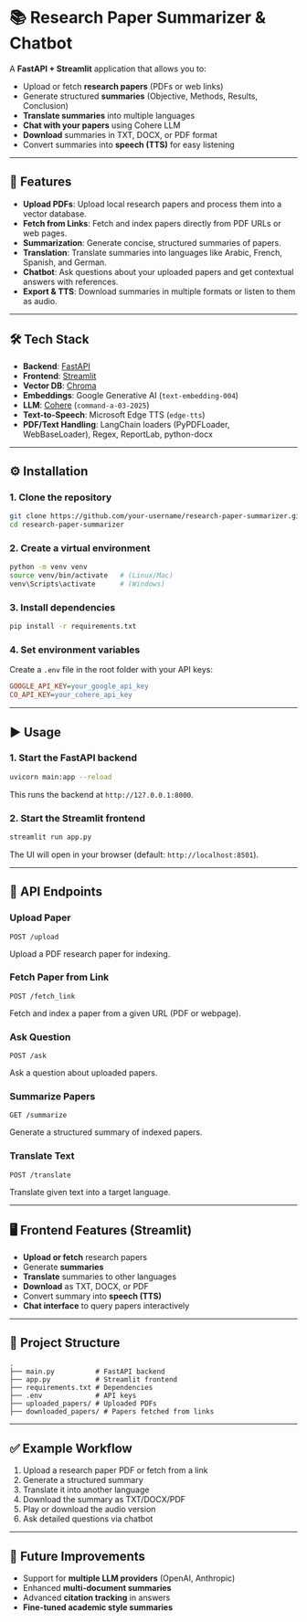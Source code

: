 # 📚 Research Paper Summarizer & Chatbot

A **FastAPI + Streamlit** application that allows you to:
- Upload or fetch **research papers** (PDFs or web links)
- Generate structured **summaries** (Objective, Methods, Results, Conclusion)
- **Translate summaries** into multiple languages
- **Chat with your papers** using Cohere LLM
- **Download** summaries in TXT, DOCX, or PDF format
- Convert summaries into **speech (TTS)** for easy listening

---

## 🚀 Features

- **Upload PDFs**: Upload local research papers and process them into a vector database.
- **Fetch from Links**: Fetch and index papers directly from PDF URLs or web pages.
- **Summarization**: Generate concise, structured summaries of papers.
- **Translation**: Translate summaries into languages like Arabic, French, Spanish, and German.
- **Chatbot**: Ask questions about your uploaded papers and get contextual answers with references.
- **Export & TTS**: Download summaries in multiple formats or listen to them as audio.

---

## 🛠️ Tech Stack

- **Backend**: [FastAPI](https://fastapi.tiangolo.com/)
- **Frontend**: [Streamlit](https://streamlit.io/)
- **Vector DB**: [Chroma](https://docs.trychroma.com/)
- **Embeddings**: Google Generative AI (`text-embedding-004`)
- **LLM**: [Cohere](https://cohere.com/) (`command-a-03-2025`)
- **Text-to-Speech**: Microsoft Edge TTS (`edge-tts`)
- **PDF/Text Handling**: LangChain loaders (PyPDFLoader, WebBaseLoader), Regex, ReportLab, python-docx

---

## ⚙️ Installation

### 1. Clone the repository
```bash
git clone https://github.com/your-username/research-paper-summarizer.git
cd research-paper-summarizer
````

### 2. Create a virtual environment

```bash
python -m venv venv
source venv/bin/activate   # (Linux/Mac)
venv\Scripts\activate      # (Windows)
```

### 3. Install dependencies

```bash
pip install -r requirements.txt
```

### 4. Set environment variables

Create a `.env` file in the root folder with your API keys:

```ini
GOOGLE_API_KEY=your_google_api_key
CO_API_KEY=your_cohere_api_key
```

---

## ▶️ Usage

### 1. Start the FastAPI backend

```bash
uvicorn main:app --reload
```

This runs the backend at `http://127.0.0.1:8000`.

### 2. Start the Streamlit frontend

```bash
streamlit run app.py
```

The UI will open in your browser (default: `http://localhost:8501`).

---

## 📌 API Endpoints

### **Upload Paper**

```
POST /upload
```

Upload a PDF research paper for indexing.

### **Fetch Paper from Link**

```
POST /fetch_link
```

Fetch and index a paper from a given URL (PDF or webpage).

### **Ask Question**

```
POST /ask
```

Ask a question about uploaded papers.

### **Summarize Papers**

```
GET /summarize
```

Generate a structured summary of indexed papers.

### **Translate Text**

```
POST /translate
```

Translate given text into a target language.

---

## 🖥️ Frontend Features (Streamlit)

* **Upload or fetch** research papers
* Generate **summaries**
* **Translate** summaries to other languages
* **Download** as TXT, DOCX, or PDF
* Convert summary into **speech (TTS)**
* **Chat interface** to query papers interactively

---

## 📂 Project Structure

```
.
├── main.py          # FastAPI backend
├── app.py           # Streamlit frontend
├── requirements.txt # Dependencies
├── .env             # API keys
├── uploaded_papers/ # Uploaded PDFs
├── downloaded_papers/ # Papers fetched from links
```

---

## ✅ Example Workflow

1. Upload a research paper PDF or fetch from a link
2. Generate a structured summary
3. Translate it into another language
4. Download the summary as TXT/DOCX/PDF
5. Play or download the audio version
6. Ask detailed questions via chatbot

---

## 🔮 Future Improvements

* Support for **multiple LLM providers** (OpenAI, Anthropic)
* Enhanced **multi-document summaries**
* Advanced **citation tracking** in answers
* **Fine-tuned academic style summaries**
